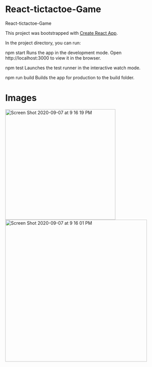 # React-tictactoe-Game
React-tictactoe-Game

This project was bootstrapped with [Create React App](https://github.com/facebook/create-react-app).


In the project directory, you can run:

npm start
Runs the app in the development mode.
Open http://localhost:3000 to view it in the browser.


npm test
Launches the test runner in the interactive watch mode.


npm run build
Builds the app for production to the build folder.




# Images 

<img width="350" alt="Screen Shot 2020-09-07 at 9 16 19 PM" src="https://user-images.githubusercontent.com/42703011/92492177-0ef2d980-f1c1-11ea-80d6-97184c04c2f5.png"> 
<img width="450" alt="Screen Shot 2020-09-07 at 9 16 01 PM" src="https://user-images.githubusercontent.com/42703011/92492292-2fbb2f00-f1c1-11ea-89c9-c9fd21a5db0b.png">



